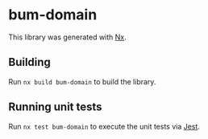 # bum-domain

This library was generated with [Nx](https://nx.dev).

## Building

Run `nx build bum-domain` to build the library.

## Running unit tests

Run `nx test bum-domain` to execute the unit tests via [Jest](https://jestjs.io).
